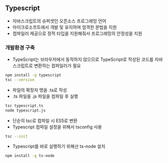 ## Typescript
- 자바스크립트의 슈퍼셋인 오픈소스 프로그래밍 언어
- 마이크로소프트에서 개발 및 유지하며 엄격한 문법을 지원
- 컴파일러 제공으로 정적 타입을 지원해줘서 프로그래밍의 안정성을 지원

### 개발환경 구축
- TypeScript는 브라우저에서 동작하지 않으므로 TypeScript로 작성된 코드를 자바스크립트로 변환하는 컴파일러가 필요

```bash
npm install -g typescript
tsc --version
```

- 파일의 확장자 명을 .ts로 작성
- .ts 파일을 .js 파일을 컴파일 후 실행

```bash
tsc typescript.ts
node typescript.js
```

- 단순히 tsc로 컴파일 시 ES5로 변환
- Typescript 컴파일 설정을 위해서 tsconfig 사용

```bash
tsc --init
```

- Typescript를 바로 실행하기 위해선 ts-node 설치

```bash
npm install -g ts-node
```